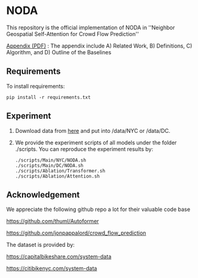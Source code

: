 # NODA

This repository is the official implementation of NODA in ''Neighbor Geospatial Self-Attention for Crowd Flow Prediction''

<!-- div align="center" -->
<!-- img src="https://github.com/anonylabo/NODA/blob/main/figure/NODA.png" width="1000" alt="Figure" title="Architecture of NODA" -->
<!-- /div -->

[Appendix (PDF)](https://github.com/anonylabo/NODA/blob/main/Appendix.pdf) : The appendix include A) Related Work, B) Definitions, C) Algorithm, and D) Outline of the Baselines

## Requirements

To install requirements:

```setup
pip install -r requirements.txt
```

## Experiment

1. Download data from [here](https://drive.google.com/drive/folders/1B9WRpkfHn48VfkaHjnErgQ5yb8Vv6PSj?usp=drive_link) and put into /data/NYC or /data/DC.


2. We provide the experiment scripts of all models under the folder ./scripts. You can reproduce the experiment results by:
   ```
   ./scripts/Main/NYC/NODA.sh
   ./scripts/Main/DC/NODA.sh
   ./scripts/Ablation/Transformer.sh
   ./scripts/Ablation/Attention.sh
   ```


## Acknowledgement

We appreciate the following github repo a lot for their valuable code base

https://github.com/thuml/Autoformer

https://github.com/jonpappalord/crowd_flow_prediction

The dataset is provided by:

https://capitalbikeshare.com/system-data

https://citibikenyc.com/system-data
